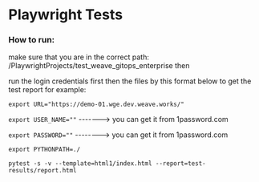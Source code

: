 # Playwright Tests

### How to run:
make sure that you are in the correct path:
/PlaywrightProjects/test_weave_gitops_enterprise
then

run the login credentials first then the files by this format below to get the test report for example:

`export URL="https://demo-01.wge.dev.weave.works/"`

`export USER_NAME=""`  -------> you can get it from 1password.com

`export PASSWORD=""`  --------> you can get it from 1password.com

`export PYTHONPATH=./`

`pytest -s -v --template=html1/index.html --report=test-results/report.html`
